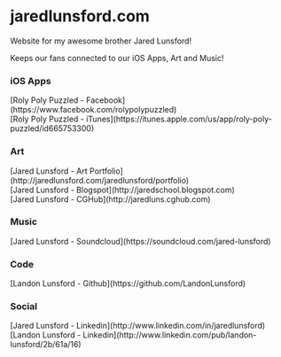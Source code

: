 jaredlunsford.com
=================

Website for my awesome brother Jared Lunsford!

Keeps our fans connected to our iOS Apps, Art and Music!

<h3>iOS Apps</h3>
[Roly Poly Puzzled - Facebook](https://www.facebook.com/rolypolypuzzled)
<br>
[Roly Poly Puzzled - iTunes](https://itunes.apple.com/us/app/roly-poly-puzzled/id665753300)
<br>
<h3>Art</h3>
[Jared Lunsford - Art Portfolio](http://jaredlunsford.com/jaredlunsford/portfolio)
<br>
[Jared Lunsford - Blogspot](http://jaredschool.blogspot.com)
<br>
[Jared Lunsford - CGHub](http://jaredluns.cghub.com)
<br>
<h3>Music</h3>
[Jared Lunsford - Soundcloud](https://soundcloud.com/jared-lunsford)
<br>
<h3>Code</h3>
[Landon Lunsford - Github](https://github.com/LandonLunsford)
<br>
<h3>Social</h3>
[Jared Lunsford - Linkedin](http://www.linkedin.com/in/jaredlunsford)
<br>
[Landon Lunsford - Linkedin](http://www.linkedin.com/pub/landon-lunsford/2b/61a/16)
<br>
